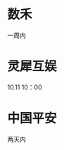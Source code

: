 

# 数禾
一周内

# 灵犀互娱
10.11 10：00

# 中国平安
两天内
<!--stackedit_data:
eyJoaXN0b3J5IjpbNjgxMzE4NTQ2LDE5MzM1Mjc3NjMsNDQzNT
c1NjE4LC0zODM4ODIsMTQwMTE0MTAzOCwxNTIwMTU1ODYsMTE5
Nzc3MzcwOCwyMDUxNjI0MTUyLC0xMzY5MjkzODAyLC05OTk4ND
QxNDksLTkxMzMzMDgzNywtMTkyODkyMjY1MCw0ODg2MjUxOTUs
LTIyNzg5MDgwLDExNTYyMzE2MzMsNTIyMDU1MzIzLC0yMDA0ND
A3MzAyLC0yMTQwOTA0MTYzLC03MzcyNjM3NjUsMTM2ODAyMzky
MV19
-->